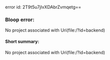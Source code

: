 error id: 2T9t5u7jIvXDAbrZvmqetg==
### Bloop error:

No project associated with Uri(file:<WORKSPACE>/?id=backend)
#### Short summary: 

No project associated with Uri(file:<WORKSPACE>/?id=backend)
